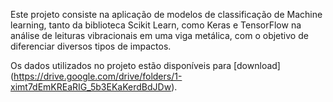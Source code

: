 Este projeto consiste na aplicação de modelos de classificação de Machine learning, tanto da biblioteca Scikit Learn, como Keras e TensorFlow na análise de leituras vibracionais em uma viga metálica, com o objetivo de diferenciar diversos tipos de impactos.

Os dados utilizados no projeto estão disponíveis para [download] (https://drive.google.com/drive/folders/1-ximt7dEmKREaRIG_5b3EKaKerdBdJDw). 
